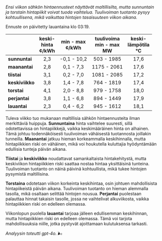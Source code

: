 *Ensi viikon sähkön hintaennusteet näyttävät maltillisilta, mutta sunnuntain ja torstain hintapiikit voivat tuoda vaihtelua. Tuulivoiman tuotanto pysyy kohtuullisena, mikä vaikuttaa hintojen tasaisuuteen viikon aikana.*

Ennuste on päivitetty lauantaina klo 03:19.

|               | keski-<br>hinta<br>¢/kWh | min - max<br>¢/kWh | tuulivoima<br>min - max<br>MW | keski-<br>lämpötila<br>°C |
|:-------------|:----------------:|:----------------:|:-------------:|:-------------:|
| **sunnuntai**  | 2,3  | -0,1 - 10,2 | 503 - 1985   | 17,6 |
| **maanantai**  | 2,8  | 0,1 - 7,3   | 1175 - 2061  | 17,6 |
| **tiistai**    | 3,1  | 0,2 - 7,0   | 1081 - 2085  | 17,2 |
| **keskiviikko**| 3,8  | 1,4 - 7,8   | 764 - 1819   | 17,4 |
| **torstai**    | 4,1  | 2,0 - 8,8   | 979 - 1758   | 18,0 |
| **perjantai**  | 3,8  | 1,1 - 6,8   | 894 - 1449   | 17,9 |
| **lauantai**   | 2,3  | 0,4 - 6,2   | 945 - 1612   | 18,1 |

Tuleva viikko tuo mukanaan maltillisia sähkön hintaennusteita ilman merkittäviä huippuja. **Sunnuntaina** hinta vaihtelee suuresti, sillä odotettavissa on hintapiikkejä, vaikka keskimääräinen hinta on alhainen. Tämä johtuu todennäköisesti tuulivoiman vähäisestä tuotannosta joillakin tunneilla. **Maanantai** jatkuu hieman korkeammalla keskihinnalla, mutta hintapiikkien riski on vähäinen, mikä voi houkutella kuluttajia hyödyntämään edullisia tunteja päivän aikana.

**Tiistai** ja **keskiviikko** noudattavat samankaltaista hintakehitystä, mutta keskiviikon hintapiikkien riski saattaa nostaa hintaa yksittäisinä tunteina. Tuulivoiman tuotanto on näinä päivinä kohtuullista, mikä tukee hintojen pysymistä maltillisina.

**Torstaina** odotetaan viikon korkeinta keskihintaa, osin johtuen mahdollisista hintapiikeistä päivän aikana. Tuulivoiman tuotanto on hieman alemmalla tasolla, mikä osaltaan selittää hintojen nousua. **Perjantai** puolestaan palauttaa hinnat takaisin tasolle, jossa ne vaihtelivat alkuviikosta, vaikka hintapiikkien riski on edelleen olemassa.

Viikonlopun puolella **lauantai** tarjoaa jälleen edullisemman keskihinnan, mutta hintapiikkien riski on edelleen olemassa. Tämä voi tarjota mahdollisuuksia niille, jotka pystyvät ajoittamaan kulutuksensa tarkasti. 

*Analyysin toteutti gpt-4o.* 🌬️
